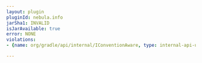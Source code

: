 ```yaml
---
layout: plugin
pluginId: nebula.info
jarSha1: INVALID
isJarAvailable: true
error: NONE
violations:
- {name: org/gradle/api/internal/IConventionAware, type: internal-api-usage}

---
```

